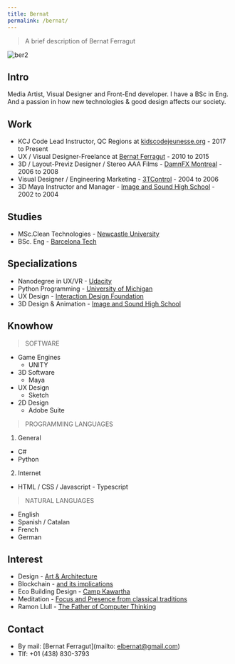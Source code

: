 ```yaml
---
title: Bernat
permalink: /bernat/
---
```


> A brief description of Bernat Ferragut

![ber2](https://cloud.githubusercontent.com/assets/17754060/26494963/6689bd6a-41ef-11e7-94fe-e850d2ef4182.png)

## Intro

Media Artist, Visual Designer and Front-End developer. I have a BSc in Eng. And a passion in how new technologies & good design affects our society.

## Work

* KCJ Code Lead Instructor, QC Regions at [kidscodejeunesse.org](http://kidscodejeunesse.org) - 2017 to Present
* UX / Visual Designer-Freelance at [Bernat Ferragut](http://bernatferragut.com/) - 2010 to 2015
* 3D / Layout-Previz Designer / Stereo AAA Films - [DamnFX Montreal](https://www.youtube.com/watch?v=hEfQKSpONX8) - 2006 to 2008
* Visual Designer / Engineering Marketing - [3TControl](http://3tcontrol.com/en/company.php) - 2004 to 2006
* 3D Maya Instructor and Manager - [Image and Sound High School](http://www.cev.com/) - 2002 to 2004

## Studies

* MSc.Clean Technologies - [Newcastle University](http://www.ncl.ac.uk/postgraduate/courses/degrees/clean-technology-msc-pgdip/#profile)
* BSc. Eng - [Barcelona Tech](https://www.euetib.upc.edu/)

## Specializations

* Nanodegree in UX/VR - [Udacity](https://www.udacity.com/course/vr-developer-nanodegree--nd017)
* Python Programming - [University of Michigan](https://www.coursera.org/specializations/python)
* UX Design - [Interaction Design Foundation](https://www.interaction-design.org)
* 3D Design & Animation - [Image and Sound High School](http://www.cev.com/)

## Knowhow

>SOFTWARE

* Game Engines
  * UNITY
* 3D Software
  * Maya
* UX Design
  * Sketch
* 2D Design
  * Adobe Suite
  
> PROGRAMMING LANGUAGES

1. General
  * C#
  * Python
2. Internet
  * HTML / CSS / Javascript - Typescript
  
> NATURAL LANGUAGES

* English
* Spanish / Catalan
* French
* German

## Interest

* Design - [Art & Architecture](https://en.wikipedia.org/wiki/Antoni_Gaud%C3%AD)
* Blockchain - [and its implications](https://en.wikipedia.org/wiki/Blockchain)
* Eco Building Design - [Camp Kawartha](https://campkawartha.ca/)
* Meditation - [Focus and Presence from classical traditions](http://www.suttama.dhamma.org/Dhamma-Suttama.4045.0.html?&L=0)
* Ramon Llull - [The Father of Computer Thinking](http://quisestlullus.narpan.net/eng/611_info_eng.html)

## Contact

* By mail: [Bernat Ferragut](mailto: elbernat@gmail.com)
* Tlf: +01 (438) 830-3793





